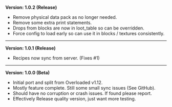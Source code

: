 **Version: 1.0.2 (Release)**

* Remove physical data pack as no longer needed.
* Remove some extra print statements.
* Drops from blocks are now in loot_table so can be overridden.
* Force config to load early so can use it in blocks / textures consistently.

-------------------------------------------------------------------
**Version: 1.0.1 (Release)**

* Recipes now sync from server. (Fixes #1)

-------------------------------------------------------------------
**Version: 1.0.0 (Beta)**

* Initial port and split from Overloaded v1.12.
* Mostly feature complete. Still some small sync issues (See GitHub).
* Should have no corruption or crash issues. If found please report.
* Effectively Release quality version, just want more testing.